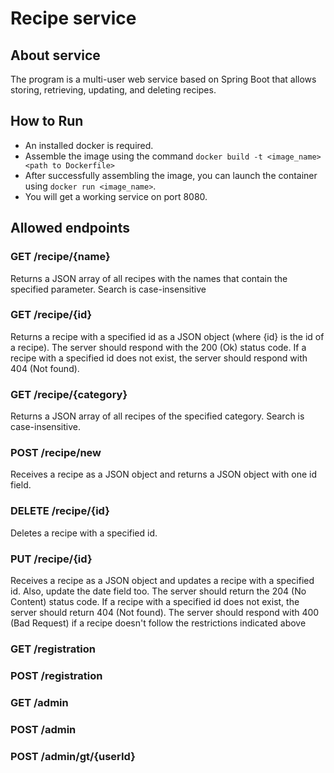 # Recipe service
## About service
The program is a multi-user web service based on Spring Boot that allows storing, retrieving, updating, and deleting recipes.
## How to Run
* An installed docker is required.
* Assemble the image using the command 
    `docker build -t <image_name> <path to Dockerfile>`
* After successfully assembling the image, you can launch the container using
   `docker run <image_name>`.
* You will get a working service on port 8080.
## Allowed endpoints
### GET /recipe/{name}
Returns a JSON array of all recipes with the names that contain the specified parameter. Search is case-insensitive
### GET /recipe/{id}
Returns a recipe with a specified id as a JSON object (where {id} is the id of a recipe). The server should respond with the 200 (Ok) status code. If a recipe with a specified id does not exist, the server should respond with 404 (Not found).
### GET /recipe/{category}
Returns a JSON array of all recipes of the specified category. Search is case-insensitive.
### POST /recipe/new
Receives a recipe as a JSON object and returns a JSON object with one id field.
### DELETE /recipe/{id}
Deletes a recipe with a specified id.
### PUT /recipe/{id}
Receives a recipe as a JSON object and updates a recipe with a specified id. Also, update the date field too. The server should return the 204 (No Content) status code. If a recipe with a specified id does not exist, the server should return 404 (Not found). The server should respond with 400 (Bad Request) if a recipe doesn't follow the restrictions indicated above
### GET /registration
### POST /registration
### GET /admin
### POST /admin
### POST /admin/gt/{userId}
